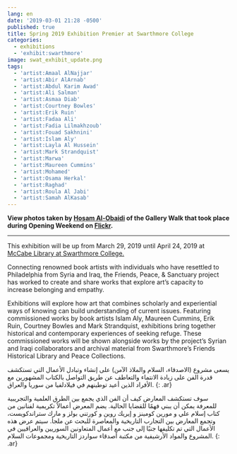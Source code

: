 ```yaml
---
lang: en
date: '2019-03-01 21:28 -0500'
published: true
title: Spring 2019 Exhibition Premier at Swarthmore College
categories:
  - exhibitions
  - 'exhibit:swarthmore'
image: swat_exhibit_update.png
tags:
  - 'artist:Amaal AlNajjar'
  - 'artist:Abir AlArnab'
  - 'artist:Abdul Karim Awad'
  - 'artist:Ali Salman'
  - 'artist:Asmaa Diab'
  - 'artist:Courtney Bowles'
  - 'artist:Erik Ruin'
  - 'artist:Fadaa Ali'
  - 'artist:Fadia Lilmakhzoub'
  - 'artist:Fouad Sakhnini'
  - 'artist:Islam Aly'
  - 'artist:Layla Al Hussein'
  - 'artist:Mark Strandquist'
  - 'artist:Marwa'
  - 'artist:Maureen Cummins'
  - 'artist:Mohamed'
  - 'artist:Osama Herkal'
  - 'artist:Raghad'
  - 'artist:Roula Al Jabi'
  - 'artist:Samah AlKasab'
---
```

**View photos taken by [Hosam Al-Obaidi](https://www.facebook.com/Say-Cheese-106758220748744/) of the Gallery Walk that took place during Opening Weekend on [Flickr](https://www.flickr.com/gp/154354320@N05/22j728).**


<hr/>


This exhibition will be up from March 29, 2019 until April 24, 2019 at [McCabe Library at Swarthmore College.](https://www.swarthmore.edu/libraries/mccabe-library)

Connecting renowned book artists with individuals who have resettled to Philadelphia from Syria and Iraq, the Friends, Peace, & Sanctuary project has worked to create and share works that explore art’s capacity to increase belonging and empathy. 

Exhibitions will explore how art that combines scholarly and experiential ways of knowing can build understanding of current issues. Featuring commissioned works by book artists Islam Aly, Maureen Cummins, Erik Ruin, Courtney Bowles and Mark Strandquist, exhibitions bring together historical and contemporary experiences of seeking refuge. These commissioned works will be shown alongside works by the project’s Syrian and Iraqi collaborators and archival material from Swarthmore’s Friends Historical Library and Peace Collections.

يسعى مشروع (الاصدقاء، السلام والملاذ الآمن) على إنشاء وتبادل الأعمال التي تستكشف قدرة الفن على زيادة الانتماء والتعاطف عن طريق التواصل بالكتاب المشهورين مع الأفراد الذين أعيد توطينهم في فيلادلفيا من سوريا والعراق.
{: .ar}

سوف تستكشف المعارض كيف أن الفن الذي يجمع بين الطرق العلمية والتجريبية للمعرفة يمكن أن يبني فهمًا للقضايا الحالية. يضم المعرض أعمالاً تكريمية لفنانين من كتاب إسلام علي و مورين كومينز و إيريك روين و كورتني بولز و مارك ستراندكويست، وتجمع المعارض بين التجارب التاريخية والمعاصرة للبحث عن ملجأ. سيتم عرض هذه الأعمال التي تم تكليفها جنبًا إلى جنب مع أعمال المتعاونين السوريين والعراقيين في المشروع والمواد الأرشيفية من مكتبة أصدقاء سواردز التاريخية ومجموعات السلام.
{: .ar}
